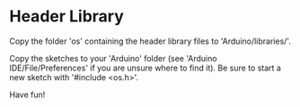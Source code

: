 # Header Library

Copy the folder 'os' containing the header library files to 'Arduino/libraries/'.

Copy the sketches to your 'Arduino' folder (see 'Arduino IDE/File/Preferences' if
you are unsure where to find it). Be sure to start a new sketch with '#include <os.h>'.

Have fun!
